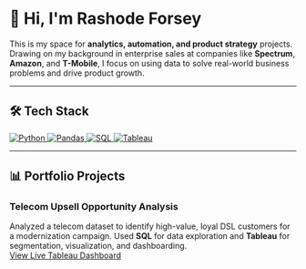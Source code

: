 # 👋 Hi, I'm Rashode Forsey

This is my space for **analytics, automation, and product strategy** projects. Drawing on my background in enterprise sales at companies like **Spectrum**, **Amazon**, and **T-Mobile**, I focus on using data to solve real-world business problems and drive product growth.

---

## 🛠️ Tech Stack

<p align="left">
  <a href="https://www.python.org" target="_blank" rel="noreferrer">
    <img src="https://img.shields.io/badge/Python-3776AB?style=for-the-badge&logo=python&logoColor=white" alt="Python">
  </a>
  <a href="https://pandas.pydata.org/" target="_blank" rel="noreferrer">
    <img src="https://img.shields.io/badge/Pandas-150458?style=for-the-badge&logo=pandas&logoColor=white" alt="Pandas">
  </a>
  <a href="https://www.mysql.com/" target="_blank" rel="noreferrer">
    <img src="https://img.shields.io/badge/SQL-025E8C?style=for-the-badge&logo=postgresql&logoColor=white" alt="SQL">
  </a>
  <a href="https://www.tableau.com/" target="_blank" rel="noreferrer">
    <img src="https://img.shields.io/badge/Tableau-E97627?style=for-the-badge&logo=tableau&logoColor=white" alt="Tableau">
  </a>
</p>

---

## 📊 Portfolio Projects

### Telecom Upsell Opportunity Analysis

Analyzed a telecom dataset to identify high-value, loyal DSL customers for a modernization campaign. Used **SQL** for data exploration and **Tableau** for segmentation, visualization, and dashboarding.  
[View Live Tableau Dashboard](https://public.tableau.com/app/profile/rashode.forsey/viz/TelecomUpsellOpportunityAnalysis/AnalysisofUpsellOpportunitiesforPremiumInternet)

